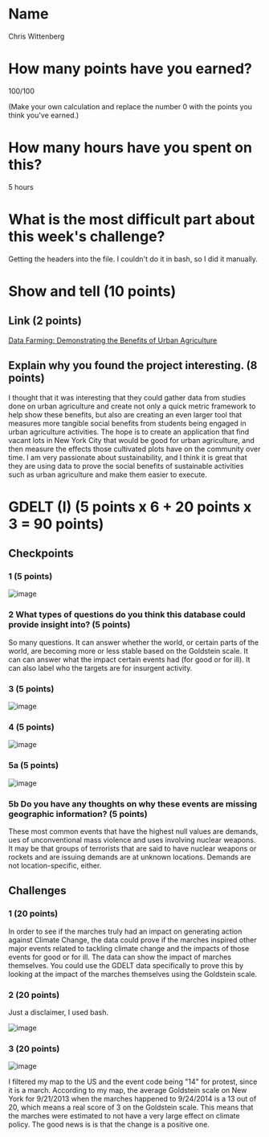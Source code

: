 # Name

Chris Wittenberg

# How many points have you earned?

100/100

(Make your own calculation and replace the number 0 with the points you think you've earned.)

# How many hours have you spent on this?

5 hours

# What is the most difficult part about this week's challenge?

Getting the headers into the file. I couldn't do it in bash, so I did it manually.

# Show and tell (10 points)

## Link (2 points)

[Data Farming: Demonstrating the Benefits of Urban Agriculture ](http://sustainablecitiescollective.com/big-city/133921/data-farming-demonstrating-benefits-urban-agriculture)

## Explain why you found the project interesting. (8 points)

I thought that it was interesting that they could gather data from studies done on urban agriculture and create not only a quick metric framework to help show these benefits, but also are creating an even larger tool that measures more tangible social benefits from students being engaged in urban agriculture activities. The hope is to create an application that find vacant lots in New York City that would be good for urban agriculture, and then measure the effects those cultivated plots have on the community over time. I am very passionate about sustainability, and I think it is great that they are using data to prove the social benefits of sustainable activities such as urban agriculture and make them easier to execute. 

# GDELT (I) (5 points x 6 + 20 points x 3 = 90 points)

## Checkpoints

### 1 (5 points)

![image](C7Checkpoint1.png?raw=true)

### 2 What types of questions do you think this database could provide insight into? (5 points)

So many questions. It can answer whether the world, or certain parts of the world, are becoming more or less stable based on the Goldstein scale. It can can answer what the impact certain events had (for good or for ill). It can also label who the targets are for insurgent activity. 

### 3 (5 points)

![image](C7Checkpoint3.png?raw=true)

### 4 (5 points)

![image](C7Checkpoint4.png?raw=true)

### 5a (5 points)

![image](C7Checkpoint5.png?raw=true)

### 5b Do you have any thoughts on why these events are missing geographic information? (5 points)

These most common events that have the highest null values are demands, ues of unconventional mass violence and uses involving nuclear weapons. It may be that groups of terrorists that are said to have nuclear weapons or rockets and are issuing demands are at unknown locations. Demands are not location-specific, either.

## Challenges

### 1 (20 points)

In order to see if the marches truly had an impact on generating action against Climate Change, the data could prove if the marches inspired other major events related to tackling climate change and the impacts of those events for good or for ill. The data can show the impact of marches themselves. You could use the GDELT data specifically to prove this by looking at the impact of the marches themselves using the Goldstein scale. 

### 2 (20 points)

Just a disclaimer, I used bash. 

![image](C7Challenge2.png?raw=true)

### 3 (20 points)

![image](C7Challenge3.png?raw=true)

I filtered my map to the US and the event code being "14" for protest, since it is a march. According to my map, the average Goldstein scale on New York for 9/21/2013 when the marches happened to 9/24/2014 is a 13 out of 20, which means a real score of 3 on the Goldstein scale. This means that the marches were estimated to not have a very large effect on climate policy. The good news is is that the change is a positive one.  
